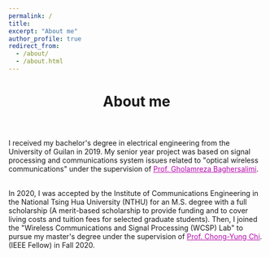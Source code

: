 ```yaml
---
permalink: /
title:
excerpt: "About me"
author_profile: true
redirect_from:
  - /about/
  - /about.html
---
```


<header class="post-header">
<h1 class="post-title">About me</h1>
</header>

<p> I received my bachelor's degree in electrical engineering from the University of Guilan in 2019. My senior year project was based on signal processing and communications system issues related to "optical wireless communications" under the supervision of <a href="https://scholar.google.com/citations?user=cNXH4oIAAAAJ&hl=en" target="\_blank" style="color: #B509AC">  Prof. Gholamreza Baghersalimi</a>. <br> <br> 

 
In 2020, I was accepted by the Institute of Communications Engineering in the National Tsing Hua University (NTHU) for an M.S. degree with a full scholarship (A merit-based scholarship to provide funding and to cover living costs and tuition fees for selected graduate students). Then, I joined the "Wireless Communications and Signal Processing (WCSP) Lab" to pursue my master's degree under the supervision of <a href="https://scholar.google.com.tw/citations?user=QzDAeT8AAAAJ&hl=en" target="\_blank" style="color: #B509AC">  Prof. Chong-Yung Chi</a>. (IEEE Fellow) in Fall 2020. <br> <br> 
 
</p>
